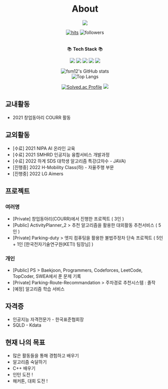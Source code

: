 <div align=center><h1>About</h1></div>
<div align="center">
<a href="https://mywish-project.tistory.com/"><img src="https://img.shields.io/badge/Tech Blog-181717?style=flat-square&logo=Github&logoColor=white"/>

[![hits](https://hits.seeyoufarm.com/api/count/incr/badge.svg?url=https%3A%2F%2Fgithub.com%2Ffsm12&count_bg=%237A7A7A&title_bg=%23FFADCC&icon=reverbnation.svg&icon_color=%23FF0000&title=hits&edge_flat=false)](https://hits.seeyoufarm.com)
![followers](https://img.shields.io/github/followers/fsm12?style=social)  
<br/>
<br/>
📚 __Tech Stack__ 📚

<img src="https://img.shields.io/badge/Python-3776AB?style=flat-square&logo=Python&logoColor=white"/>  <img src="https://img.shields.io/badge/flask-000000?style=flat-square&logo=flask&logoColor=white">  <img src="https://img.shields.io/badge/Java-2C2255?style=flat-square&logo=Eclipse IDE&logoColor=white"/>  <img src="https://img.shields.io/badge/C-A8B9CC?style=flat-square&logo=C&logoColor=white"/>  <img src="https://img.shields.io/badge/firebase-FFCA28?style=flat-square&logo=firebase&logoColor=white">   
<!--<img src="https://img.shields.io/badge/C++-00599C?style=flat-square&logo=c%2B%2B&logoColor=white"/>-->

![fsm12's GitHub stats](https://github-readme-stats.vercel.app/api?username=fsm12&show_icons=true)  
![Top Langs](https://github-readme-stats.vercel.app/api/top-langs/?username=fsm12&layout=compact)

[![Solved.ac Profile](http://mazassumnida.wtf/api/v2/generate_badge?boj=fsm1204)](https://solved.ac/fsm1204/) 
<img src="http://mazandi.herokuapp.com/api?handle=fsm1204&theme=warm"/>

</div>


<!--
## 대회
-->

## 교내활동
- 2021 창업동아리 COURR 활동

## 교외활동
- [수료] 2021 NIPA AI 온라인 교육
- [수료] 2021 SMHRD 인공지능 융합서비스 개발과정
- [수료] 2022 하계 SDS 대학생 알고리즘 특강(2차수 - JAVA)
- [진행중] 2022 H-Mobility Class(하) - 자율주행 부문
- [진행중] 2022 LG Aimers

## 프로젝트

### 여러명
- [Private] 창업동아리(COURR)에서 진행한 프로젝트 ( 3인 )
- [Public] ActivityPlanner_2 > 추천 알고리즘을 활용한 대외활동 추천서비스 ( 5인 )
- [Private] Parking-duty > 엣지 컴퓨팅을 활용한 불법주정차 단속 프로젝트 ( 5인 + 1인 [한국전자기술연구원(KETI) 팀장님] )
### 개인
- [Public] PS > Baekjoon, Programmers, Codeforces, LeetCode, TopCoder, SWEA에서 푼 문제 기록
- [Private] Parking-Route-Recommandation > 주차경로 추천시스템 : 졸작
- [예정] 알고리즘 학습 서비스

## 자격증
- 인공지능 자격전문가 - 한국표준협회장
- SQLD - Kdata

## 현재 나의 목표
- 많은 활동들을 통해 경험하고 배우기
- 알고리즘 숙달하기
- C++ 배우기
- 인턴 도전 !
- 해커톤, 대회 도전 !
